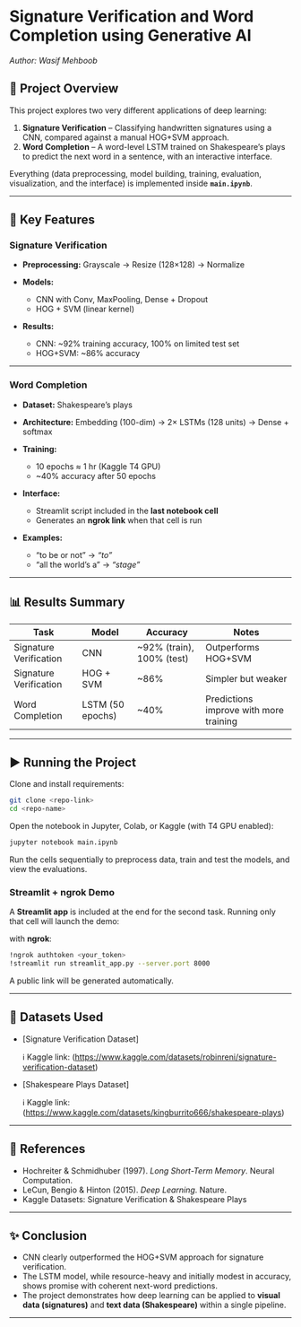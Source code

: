 # Signature Verification and Word Completion using Generative AI

*Author: Wasif Mehboob*

## 📌 Project Overview

This project explores two very different applications of deep learning:

1. **Signature Verification** – Classifying handwritten signatures using a CNN, compared against a manual HOG+SVM approach.
2. **Word Completion** – A word-level LSTM trained on Shakespeare’s plays to predict the next word in a sentence, with an interactive interface.

Everything (data preprocessing, model building, training, evaluation, visualization, and the interface) is implemented inside **`main.ipynb`**.

---

## 🔑 Key Features

### **Signature Verification**

* **Preprocessing:** Grayscale → Resize (128×128) → Normalize
* **Models:**

  * CNN with Conv, MaxPooling, Dense + Dropout
  * HOG + SVM (linear kernel)
* **Results:**

  * CNN: ~92% training accuracy, 100% on limited test set
  * HOG+SVM: ~86% accuracy

---

### **Word Completion**

* **Dataset:** Shakespeare’s plays
* **Architecture:** Embedding (100-dim) → 2× LSTMs (128 units) → Dense + softmax
* **Training:**

  * 10 epochs ≈ 1 hr (Kaggle T4 GPU)
  * ~40% accuracy after 50 epochs
* **Interface:**

  * Streamlit script included in the **last notebook cell**
  * Generates an **ngrok link** when that cell is run
* **Examples:**

  * “to be or not” → *“to”*
  * “all the world’s a” → *“stage”*

---

## 📊 Results Summary

| Task                   | Model            | Accuracy                  | Notes                                  |
| ---------------------- | ---------------- | ------------------------- | -------------------------------------- |
| Signature Verification | CNN              | ~92% (train), 100% (test) | Outperforms HOG+SVM                    |
| Signature Verification | HOG + SVM        | ~86%                      | Simpler but weaker                     |
| Word Completion        | LSTM (50 epochs) | ~40%                      | Predictions improve with more training |

---

## ▶️ Running the Project

Clone and install requirements:

```bash
git clone <repo-link>
cd <repo-name>
```

Open the notebook in Jupyter, Colab, or Kaggle (with T4 GPU enabled):

```bash
jupyter notebook main.ipynb
```

Run the cells sequentially to preprocess data, train and test the models, and view the evaluations.

### Streamlit + ngrok Demo

A **Streamlit app** is included at the end for the second task. Running only that cell will launch the demo:

with **ngrok**:

```bash
!ngrok authtoken <your_token>
!streamlit run streamlit_app.py --server.port 8000
```

A public link will be generated automatically.

---

## 📂 Datasets Used

* [Signature Verification Dataset]

   ℹ️ Kaggle link: (https://www.kaggle.com/datasets/robinreni/signature-verification-dataset)

* [Shakespeare Plays Dataset]

   ℹ️ Kaggle link: (https://www.kaggle.com/datasets/kingburrito666/shakespeare-plays)

---

## 📖 References

* Hochreiter & Schmidhuber (1997). *Long Short-Term Memory*. Neural Computation.
* LeCun, Bengio & Hinton (2015). *Deep Learning*. Nature.
* Kaggle Datasets: Signature Verification & Shakespeare Plays

---

## ✨ Conclusion

* CNN clearly outperformed the HOG+SVM approach for signature verification.
* The LSTM model, while resource-heavy and initially modest in accuracy, shows promise with coherent next-word predictions.
* The project demonstrates how deep learning can be applied to **visual data (signatures)** and **text data (Shakespeare)** within a single pipeline.

---
